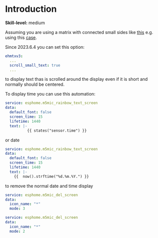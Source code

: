 # Introduction

**Skill-level:** medium

Assuming you are using a matrix with connected small sides like [this](https://github-production-user-asset-6210df.s3.amazonaws.com/18141890/243566536-eba5cc3b-3a4b-467f-8775-d291bcb61179.mp4) e.g. using this [case](https://www.printables.com/model/217568-led-matrix-lamp).

Since 2023.6.4 you can set this option:

```yaml
ehmtxv3:
  ...
  scroll_small_text: true
  ...
```

to display text thas is scrolled around the display even if it is short and normally should be centered.

To display time you can use this automation:

```yaml
service: esphome.m5mic_rainbow_text_screen
data:
  default_font: false
  screen_time: 15
  lifetime: 1440
  text: |-
          {{ states("sensor.time") }}
```

or date

```yaml
service: esphome.m5mic_rainbow_text_screen
data:
  default_font: false
  screen_time: 15
  lifetime: 1440
  text: |-
    {{  now().strftime("%d.%m.%Y.") }}
```

to remove the normal date and time display

```yaml
service: esphome.m5mic_del_screen
data:
  icon_name: "*"
  mode: 3
```

```yaml
service: esphome.m5mic_del_screen
data:
  icon_name: "*"
  mode: 2
```